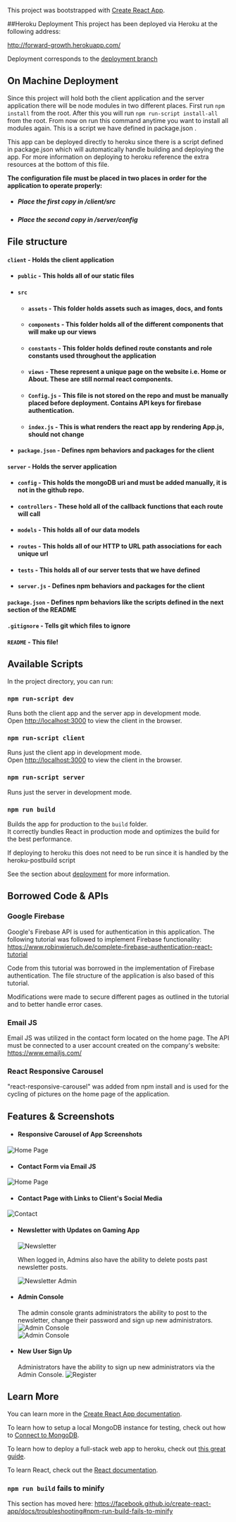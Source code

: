 This project was bootstrapped with [Create React App](https://github.com/facebook/create-react-app).

##Heroku Deployment 
This project has been deployed via Heroku at the following address:

http://forward-growth.herokuapp.com/

Deployment corresponds to the [deployment branch](https://github.com/Kachow-9C/ForwardGrowth/tree/Deployment)

## On Machine Deployment

Since this project will hold both the client application and the server application there will be node modules in two different places. First run `npm install` from the root. After this you will run `npm run-script install-all` from the root. From now on run this command anytime you want to install all modules again. This is a script we have defined in package.json .

This app can be deployed directly to heroku since there is a script defined in package.json which will automatically handle building and deploying the app. For more information on deploying to heroku reference the extra resources at the bottom of this file. 

**The configuration file must be placed in two places in order for the application to operate properly:** 

- ##### **Place the first copy in /client/src**

- ##### **Place the second copy in /server/config**

## File structure
#### `client` - Holds the client application
- #### `public` - This holds all of our static files
- #### `src`
    - #### `assets` - This folder holds assets such as images, docs, and fonts
    - #### `components` - This folder holds all of the different components that will make up our views
    - #### `constants` -  This folder holds defined route constants and role constants used throughout the application    
    - #### `views` - These represent a unique page on the website i.e. Home or About. These are still normal react components.
    - #### `Config.js` - This file is not stored on the repo and must be manually placed before deployment. Contains API keys for firebase authentication.
    - #### `index.js` - This is what renders the react app by rendering App.js, should not change
- #### `package.json` - Defines npm behaviors and packages for the client
#### `server` - Holds the server application
- #### `config` - This holds the mongoDB uri and must be added manually, it is not in the github repo.
- #### `controllers` - These hold all of the callback functions that each route will call
- #### `models` - This holds all of our data models
- #### `routes` - This holds all of our HTTP to URL path associations for each unique url
- #### `tests` - This holds all of our server tests that we have defined
- #### `server.js` - Defines npm behaviors and packages for the client
#### `package.json` - Defines npm behaviors like the scripts defined in the next section of the README
#### `.gitignore` - Tells git which files to ignore
#### `README` - This file!


## Available Scripts

In the project directory, you can run:

### `npm run-script dev`

Runs both the client app and the server app in development mode.<br>
Open [http://localhost:3000](http://localhost:3000) to view the client in the browser.

### `npm run-script client`

Runs just the client app in development mode.<br>
Open [http://localhost:3000](http://localhost:3000) to view the client in the browser.


### `npm run-script server`

Runs just the server in development mode.<br>


### `npm run build`

Builds the app for production to the `build` folder.<br>
It correctly bundles React in production mode and optimizes the build for the best performance.

If deploying to heroku this does not need to be run since it is handled by the heroku-postbuild script<br>

See the section about [deployment](https://facebook.github.io/create-react-app/docs/deployment) for more information.

## Borrowed Code & APIs
### Google Firebase 
Google's Firebase API is used for authentication in this application. The following tutorial was followed to implement Firebase functionality:
https://www.robinwieruch.de/complete-firebase-authentication-react-tutorial

Code from this tutorial was borrowed in the implementation of Firebase authentication. The file structure of the application is also based of this tutorial.

Modifications were made to secure different pages as outlined in the tutorial and to better handle error cases.
### Email JS
Email JS was utilized in the contact form located on the home page. The API must be connected to a user account created on the company's website:
https://www.emailjs.com/

### React Responsive Carousel 
"react-responsive-carousel" was added from npm install and is used for the cycling of pictures on the home page of the application. 

## Features & Screenshots

- #### Responsive Carousel of App Screenshots
![Home Page](readme_screenshots/front_page.jpg?raw=true)

- #### Contact Form via Email JS
![Home Page](readme_screenshots/homepage_contact_form.jpg?raw=true)

- #### Contact Page with Links to Client's Social Media
![Contact](readme_screenshots/Meet_the_team.jpg?raw=true)

- #### Newsletter with Updates on Gaming App
   
    ![Newsletter](readme_screenshots/newsletter.jpg?raw=true) 
    
     When logged in, Admins also have the ability to delete posts past newsletter posts.
     
    ![Newsletter Admin](readme_screenshots/newsletter_admin.jpg?raw=true)   
    
- #### Admin Console 
    The admin console grants administrators the ability to post to the newsletter, change their password and sign up new administrators.
    ![Admin Console](readme_screenshots/Admin1.jpg?raw=true)   
    ![Admin Console](readme_screenshots/Admin2.jpg?raw=true)   

    
- #### New User Sign Up
    Administrators have the ability to sign up new administrators via the Admin Console.
    ![Register](readme_screenshots/register.jpg?raw=true)   


## Learn More

You can learn more in the [Create React App documentation](https://facebook.github.io/create-react-app/docs/getting-started).

To learn how to setup a local MongoDB instance for testing, check out how to [Connect to MongoDB](https://docs.mongodb.com/guides/server/drivers/).

To learn how to deploy a full-stack web app to heroku, check out [this great guide](https://daveceddia.com/deploy-react-express-app-heroku/).

To learn React, check out the [React documentation](https://reactjs.org/).

### `npm run build` fails to minify

This section has moved here: https://facebook.github.io/create-react-app/docs/troubleshooting#npm-run-build-fails-to-minify
